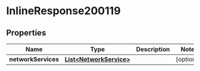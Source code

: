 

# InlineResponse200119

## Properties

Name | Type | Description | Notes
------------ | ------------- | ------------- | -------------
**networkServices** | [**List&lt;NetworkService&gt;**](NetworkService.md) |  |  [optional]



